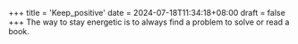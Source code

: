 +++
title = 'Keep_positive'
date = 2024-07-18T11:34:18+08:00
draft = false
+++
The way to stay energetic is to always find a problem to solve or read a book.
